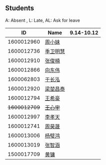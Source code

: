 ## Students

A: Absent , L: Late, AL: Ask for leave

 ID	        | Name   |9.14-10.12|
------------|--------|----|
1600012960	| [周小妹](https://github.com/zhouxiaomeier) |	  |
1600012736	| [季卫明慧](https://github.com/JVMH)|	  |
1600012910	| [张俊楠](https://github.com/zjnzero) |	  |
1600012866	| [向东伟](https://github.com/David-Xiang) | 	  |
1600062803	| [于长泓](https://github.com/pkuych) |    |
1600012920	| [梁堃昌泰](https://github.com/lkct)|	  |
1600012794	| [王希豪](https://github.com/VictorWonder) |    |
~~1600012709~~	| ~~[王心宇](https://github.com/ChaseOldDarl)~~ |    |
1600012997	| [李孝天](https://github.com/PblackT) |    |
1600012741	| [周昊晟](https://github.com/sola12741) |    |
1600013006	| [杨璧鸿](https://github.com/damoguda) |    |
1600013019	| [张智涵](https://github.com/ytyz1307zzh) |    |
1500017709	| [黄镛](https://github.com/Olivina)   |    |

